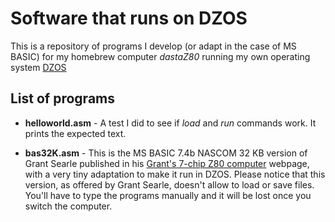 # Software that runs on DZOS

This is a repository of programs I develop (or adapt in the case of MS BASIC) for my homebrew computer *dastaZ80* running my own operating system [DZOS](https://github.com/dasta400/dzOS)

## List of programs

* **helloworld.asm** - A test I did to see if *load* and *run* commands work. It prints the expected text.

* **bas32K.asm** - This is the MS BASIC 7.4b NASCOM 32 KB version of Grant Searle published in his [Grant's 7-chip Z80 computer](http://searle.x10host.com/z80/SimpleZ80.html) webpage, with a very tiny adaptation to make it run in DZOS. Please notice that this version, as offered by Grant Searle, doesn't allow to load or save files. You'll have to type the programs manually and it will be lost once you switch the computer.